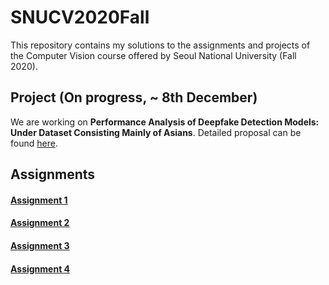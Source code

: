 # SNUCV2020Fall

This repository contains my solutions to the assignments and projects of the Computer Vision course offered by Seoul National University (Fall 2020).




## Project (On progress, ~ 8th December)


We are working on **Performance Analysis of Deepfake Detection Models: Under Dataset Consisting Mainly of Asians**.
Detailed proposal can be found [here](https://github.com/swc0620/SNUCV2020Fall/blob/master/Project/Proposal.pdf).





## Assignments


#### [Assignment 1](https://github.com/swc0620/SNUCV2020Fall/blob/master/HW1/hw1.pdf)


#### [Assignment 2](https://github.com/swc0620/SNUCV2020Fall/blob/master/HW2/HW2.pdf)


#### [Assignment 3](https://github.com/swc0620/SNUCV2020Fall/blob/master/HW3/hw3.pdf)


#### [Assignment 4](https://github.com/swc0620/SNUCV2020Fall/blob/master/HW4/hw4-v1_1.pdf)

